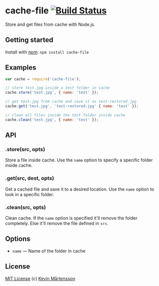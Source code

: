 # cache-file [![Build Status](https://secure.travis-ci.org/kevva/cache-file.png?branch=master)](http://travis-ci.org/kevva/cache-file)

Store and get files from cache with Node.js.

## Getting started

Install with [npm](https://npmjs.org/package/cache-file): `npm install cache-file`

## Examples

```js
var cache = require('cache-file');

// store test.jpg inside a test folder in cache
cache.store('test.jpg', { name: 'test' });

// get test.jpg from cache and save it as test-restored.jpg
cache.get('test.jpg', 'test-restored.jpg' { name: 'test' });

// clean all files inside the test folder inside cache
cache.clean('test.jpg', { name: 'test' });
```

## API

### .store(src, opts)

Store a file inside cache. Use the `name` option to specify a specific folder 
inside cache.

### .get(src, dest, opts)

Get a cached file and save it to a desired location. Use the `name` option to 
look in a specific folder.

### .clean(src, opts)

Clean cache. If the `name` option is specified it'll remove the folder completely. 
Else it'll remove the file defined in `src`.

## Options

* `name` — Name of the folder in cache

## License

[MIT License](http://en.wikipedia.org/wiki/MIT_License) (c) [Kevin Mårtensson](http://kevinmartensson.com)
